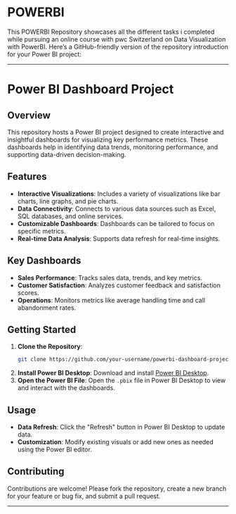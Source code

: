 # POWERBI
This POWERBI Repository showcases all the different tasks i completed while pursuing an online course with pwc Switzerland on Data Visualization with PowerBI.
Here’s a GitHub-friendly version of the repository introduction for your Power BI project:

---

# Power BI Dashboard Project

## Overview
This repository hosts a Power BI project designed to create interactive and insightful dashboards for visualizing key performance metrics. These dashboards help in identifying data trends, monitoring performance, and supporting data-driven decision-making.

## Features
- **Interactive Visualizations**: Includes a variety of visualizations like bar charts, line graphs, and pie charts.
- **Data Connectivity**: Connects to various data sources such as Excel, SQL databases, and online services.
- **Customizable Dashboards**: Dashboards can be tailored to focus on specific metrics.
- **Real-time Data Analysis**: Supports data refresh for real-time insights.

## Key Dashboards
- **Sales Performance**: Tracks sales data, trends, and key metrics.
- **Customer Satisfaction**: Analyzes customer feedback and satisfaction scores.
- **Operations**: Monitors metrics like average handling time and call abandonment rates.

## Getting Started
1. **Clone the Repository**:
   ```bash
   git clone https://github.com/your-username/powerbi-dashboard-project.git
   ```
2. **Install Power BI Desktop**: Download and install [Power BI Desktop](https://powerbi.microsoft.com/desktop/).
3. **Open the Power BI File**: Open the `.pbix` file in Power BI Desktop to view and interact with the dashboards.

## Usage
- **Data Refresh**: Click the "Refresh" button in Power BI Desktop to update data.
- **Customization**: Modify existing visuals or add new ones as needed using the Power BI editor.

## Contributing
Contributions are welcome! Please fork the repository, create a new branch for your feature or bug fix, and submit a pull request.



---

